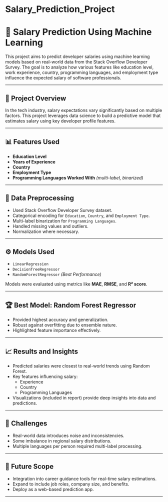 # Salary_Prediction_Project
# 💼 Salary Prediction Using Machine Learning

This project aims to predict developer salaries using machine learning models based on real-world data from the Stack Overflow Developer Survey. The goal is to analyze how various features like education level, work experience, country, programming languages, and employment type influence the expected salary of software professionals.

---

## 📌 Project Overview

In the tech industry, salary expectations vary significantly based on multiple factors. This project leverages data science to build a predictive model that estimates salary using key developer profile features.

---

## 📊 Features Used

- **Education Level**  
- **Years of Experience**  
- **Country**  
- **Employment Type**  
- **Programming Languages Worked With** *(multi-label, binarized)*

---

## 🧹 Data Preprocessing

- Used Stack Overflow Developer Survey dataset.
- Categorical encoding for `Education`, `Country`, and `Employment Type`.
- Multi-label binarization for `Programming Languages`.
- Handled missing values and outliers.
- Normalization where necessary.

---

## ⚙️ Models Used

- `LinearRegression`  
- `DecisionTreeRegressor`  
- `RandomForestRegressor` *(Best Performance)*

Models were evaluated using metrics like **MAE**, **RMSE**, and **R² score**.

---

## 🏆 Best Model: Random Forest Regressor

- Provided highest accuracy and generalization.
- Robust against overfitting due to ensemble nature.
- Highlighted feature importance effectively.

---

## 📈 Results and Insights

- Predicted salaries were closest to real-world trends using Random Forest.
- Key features influencing salary:
  - Experience
  - Country
  - Programming Languages
- Visualizations (included in report) provide deep insights into data and predictions.

---

## 🚧 Challenges

- Real-world data introduces noise and inconsistencies.
- Some imbalance in regional salary distributions.
- Multiple languages per person required multi-label processing.

---

## 🔮 Future Scope

- Integration into career guidance tools for real-time salary estimations.
- Expand to include job roles, company size, and benefits.
- Deploy as a web-based prediction app.

---



